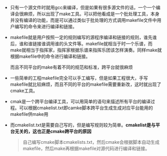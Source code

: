 - 只有一个源文件时就用gcc来编译，但是如果有很多源文件的话，一个一个编译会很麻烦，所以出现了make工具。可以把他看成是一个批处理工具，本身并没有编译的功能，而是可以通过类似于批处理的方式调用makefile文件中用户编写的命令来进行编译和链接。

- makefile就是用户按照一定的规则编写的源程序编译和链接的规则，谁先谁后，谁和谁链接谁调用谁的头文件等。makefile就相当于时一个乐谱，而make就相当于指挥家，指挥家根据乐谱来指挥乐团该怎样演奏。同样make就根据makefile中的命令进行编译和链接。

  而且不同平台的make有着不同的规范和标准，跨平台就很麻烦

- 一些简单的工程makefile完全可以手工编写，但是如果工程很大，手写makefile就比较麻烦，而且不同的平台的makefile需要重新改，这时就出现了cmake工具。

- cmak是一个跨平台编译工具，可以用简单的语句来描述所有平台的编译过程。可以根据cmakelist.txt即camke脚本跨平台生成生成对应平台能用的makefile供make用

- 而cmakelist.txt是需要自己写的，但是编写规则较为简单。**cmakelist是与平台无关的，这也正是cmake跨平台的原因**

  > 自己编写cmake脚本cmakelists.txt，然后cmake会根据脚本自动生成makefile，然后make再根据makefile对源代码进行编译和链接。